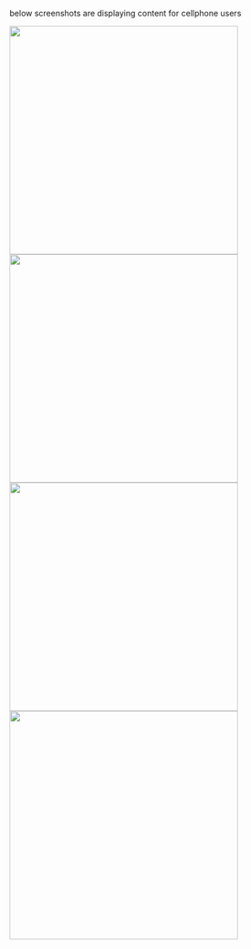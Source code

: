<p>below screenshots are displaying content for cellphone users</p>
<img style="width:400px" src="https://github.com/laidbackvalen/valenpatel_portfolio/assets/91414069/0557fad3-5fad-4a4d-a819-17a9fa81ff1c"/>
<img style="width:400px" src="https://github.com/laidbackvalen/valenpatel_portfolio/assets/91414069/dc49f892-24df-4db4-8de7-ad74298129a4"/>
<img style="width:400px" src="https://github.com/laidbackvalen/valenpatel_portfolio/assets/91414069/8c7bd849-a53d-4c86-92d1-0f9633dc5ed5"/>
<img style="width:400px" src="https://github.com/laidbackvalen/valenpatel_portfolio/assets/91414069/8f4820fd-c773-4c87-b904-a18ee5cb39af"/>
